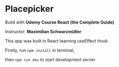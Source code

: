 # Placepicker

Build with **Udemy Course React (the Complete Guide)**

Instructor: **Maximilian Schwarzmüller**

This app was built in React learning useEffect Hook

Firstly, run `npm install` in terminal,

then `npm run dev` to start development server
